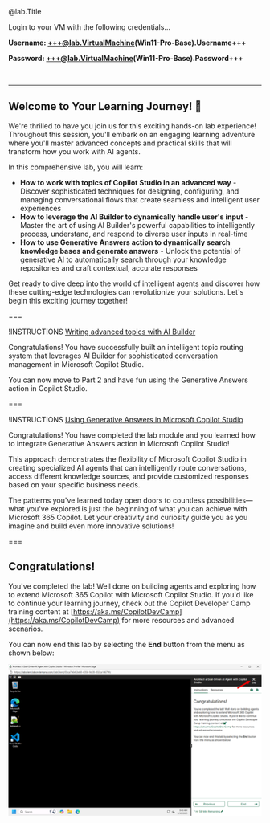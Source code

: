 @lab.Title

Login to your VM with the following credentials...

**Username: +++@lab.VirtualMachine(Win11-Pro-Base).Username+++**

**Password: +++@lab.VirtualMachine(Win11-Pro-Base).Password+++** 

<br>

---

## Welcome to Your Learning Journey! 🎯

We're thrilled to have you join us for this exciting hands-on lab experience! Throughout this session, you'll embark on an engaging learning adventure where you'll master advanced concepts and practical skills that will transform how you work with AI agents.

In this comprehensive lab, you will learn:

- **How to work with topics of Copilot Studio in an advanced way** - Discover sophisticated techniques for designing, configuring, and managing conversational flows that create seamless and intelligent user experiences
- **How to leverage the AI Builder to dynamically handle user's input** - Master the art of using AI Builder's powerful capabilities to intelligently process, understand, and respond to diverse user inputs in real-time
- **How to use Generative Answers action to dynamically search knowledge bases and generate answers** - Unlock the potential of generative AI to automatically search through your knowledge repositories and craft contextual, accurate responses

Get ready to dive deep into the world of intelligent agents and discover how these cutting-edge technologies can revolutionize your solutions. Let's begin this exciting journey together!

===

!INSTRUCTIONS [Writing advanced topics with AI Builder](https://raw.githubusercontent.com/microsoft/ignite25-LAB564-architect-a-goal-driven-ai-agent-with-copilot-studio/refs/heads/main/lab/instructions/lab-topics-ai-builder.md?token=GHSAT0AAAAAADKELEAESJGKDHTG54O47ET42G5J3BQ)

Congratulations! You have successfully built an intelligent topic routing system that leverages AI Builder for sophisticated conversation management in Microsoft Copilot Studio. 

You can now move to Part 2 and have fun using the Generative Answers action in Copilot Studio.

===

!INSTRUCTIONS [Using Generative Answers in Microsoft Copilot Studio](https://raw.githubusercontent.com/microsoft/ignite25-LAB564-architect-a-goal-driven-ai-agent-with-copilot-studio/refs/heads/main/lab/instructions/lab-generative-answers.md?token=GHSAT0AAAAAADKELEAF6UOSMXRCDXY7X5IM2G5J3KQ)

Congratulations! You have completed the lab module and you learned how to integrate Generative Answers action in Microsoft Copilot Studio!

This approach demonstrates the flexibility of Microsoft Copilot Studio in creating specialized AI agents that can intelligently route conversations, access different knowledge sources, and provide customized responses based on your specific business needs.

The patterns you've learned today open doors to countless possibilities—what you've explored is just the beginning of what you can achieve with Microsoft 365 Copilot. Let your creativity and curiosity guide you as you imagine and build even more innovative solutions!

===

## Congratulations!

You've completed the lab! Well done on building agents and exploring how to extend Microsoft 365 Copilot with Microsoft Copilot Studio. If you'd like to continue your learning journey, check out the Copilot Developer Camp training content at [https://aka.ms/CopilotDevCamp](https://aka.ms/CopilotDevCamp) for more resources and advanced scenarios.

You can now end this lab by selecting the **End** button from the menu as shown below:

![The final page to close the lab.](https://raw.githubusercontent.com/microsoft/ignite25-LAB564-architect-a-goal-driven-ai-agent-with-copilot-studio/refs/heads/main/img/lab-end-01.png)

